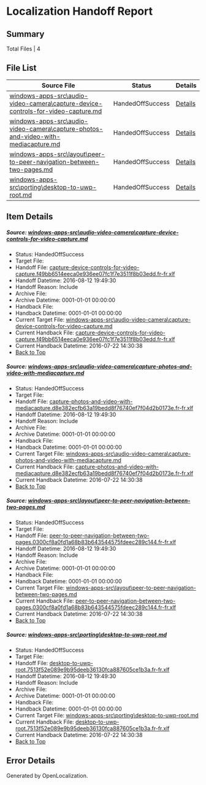 # <a name='report-top'></a> Localization Handoff Report

## Summary
 Total Files | 4

## File List
 Source File | Status | Details 
 ----------- | ------ | ------- 
 [windows-apps-src\audio-video-camera\capture-device-controls-for-video-capture.md](https://github.com/Microsoft/windows-apps/blob/c2729527204f8201cb63a9d069cebae4fd3c2237/windows-apps-src/audio-video-camera/capture-device-controls-for-video-capture.md) | HandedOffSuccess | [Details](#f0bf29ef9a9fbaf66428dd9521baf45f3249ffa7160)
 [windows-apps-src\audio-video-camera\capture-photos-and-video-with-mediacapture.md](https://github.com/Microsoft/windows-apps/blob/823bab0e0b853ae2931146f35e96dd43d16084ad/windows-apps-src/audio-video-camera/capture-photos-and-video-with-mediacapture.md) | HandedOffSuccess | [Details](#2a740e3c1e31440372d1d26b42e8443dd13108d4162)
 [windows-apps-src\layout\peer-to-peer-navigation-between-two-pages.md](https://github.com/Microsoft/windows-apps/blob/03efa074d14aa608e583d8be833bc60c64150988/windows-apps-src/layout/peer-to-peer-navigation-between-two-pages.md) | HandedOffSuccess | [Details](#c872b2a850f2d324b6cd10f4fa05fe99a42ea7d24665)
 [windows-apps-src\porting\desktop-to-uwp-root.md](https://github.com/Microsoft/windows-apps/blob/73334b772faeaade686de359a9992df56e934344/windows-apps-src/porting/desktop-to-uwp-root.md) | HandedOffSuccess | [Details](#f064f54748141082f97f3f664ac172885b95756b4837)

## Item Details
##### <a name='f0bf29ef9a9fbaf66428dd9521baf45f3249ffa7160'></a> Source: [windows-apps-src\audio-video-camera\capture-device-controls-for-video-capture.md](https://github.com/Microsoft/windows-apps/blob/c2729527204f8201cb63a9d069cebae4fd3c2237/windows-apps-src/audio-video-camera/capture-device-controls-for-video-capture.md)
* Status: HandedOffSuccess
* Target File: 
* Handoff File: [capture-device-controls-for-video-capture.f49bb6514eeca0e936ee07fc1f7e3511f8b03edd.fr-fr.xlf](https://github.com/Microsoft/WDG.handoff/blob/5bd6e40cd0803aa2d3dee1c654ed0203c8eb9558/ol-handoff/Microsoft/windows-apps.fr-fr/master/capture-device-controls-for-video-capture.f49bb6514eeca0e936ee07fc1f7e3511f8b03edd.fr-fr.xlf)
* Handoff Datetime: 2016-08-12 19:49:30
* Handoff Reason: Include
* Archive File: 
* Archive Datetime: 0001-01-01 00:00:00
* Handback File: 
* Handback Datetime: 0001-01-01 00:00:00
* Current Target File: [windows-apps-src\audio-video-camera\capture-device-controls-for-video-capture.md](https://github.com/Microsoft/windows-apps.fr-fr/blob/402eb0dc49711783fdbd768a93aa5456388b34d9/windows-apps-src/audio-video-camera/capture-device-controls-for-video-capture.md)
* Current Handback File: [capture-device-controls-for-video-capture.f49bb6514eeca0e936ee07fc1f7e3511f8b03edd.fr-fr.xlf](https://github.com/Microsoft/WDG.handback/blob/e8019a4155f189676550d9d336a37921a9040b0d/ol-handback/Microsoft/windows-apps.fr-fr/master/capture-device-controls-for-video-capture.f49bb6514eeca0e936ee07fc1f7e3511f8b03edd.fr-fr.xlf)
* Current Handback Datetime: 2016-07-22 14:30:38
* [Back to Top](#report-top)

##### <a name='2a740e3c1e31440372d1d26b42e8443dd13108d4162'></a> Source: [windows-apps-src\audio-video-camera\capture-photos-and-video-with-mediacapture.md](https://github.com/Microsoft/windows-apps/blob/823bab0e0b853ae2931146f35e96dd43d16084ad/windows-apps-src/audio-video-camera/capture-photos-and-video-with-mediacapture.md)
* Status: HandedOffSuccess
* Target File: 
* Handoff File: [capture-photos-and-video-with-mediacapture.d8e382ecfb63a19bedd8f76740ef7f04d2b0173e.fr-fr.xlf](https://github.com/Microsoft/WDG.handoff/blob/5bd6e40cd0803aa2d3dee1c654ed0203c8eb9558/ol-handoff/Microsoft/windows-apps.fr-fr/master/capture-photos-and-video-with-mediacapture.d8e382ecfb63a19bedd8f76740ef7f04d2b0173e.fr-fr.xlf)
* Handoff Datetime: 2016-08-12 19:49:30
* Handoff Reason: Include
* Archive File: 
* Archive Datetime: 0001-01-01 00:00:00
* Handback File: 
* Handback Datetime: 0001-01-01 00:00:00
* Current Target File: [windows-apps-src\audio-video-camera\capture-photos-and-video-with-mediacapture.md](https://github.com/Microsoft/windows-apps.fr-fr/blob/402eb0dc49711783fdbd768a93aa5456388b34d9/windows-apps-src/audio-video-camera/capture-photos-and-video-with-mediacapture.md)
* Current Handback File: [capture-photos-and-video-with-mediacapture.d8e382ecfb63a19bedd8f76740ef7f04d2b0173e.fr-fr.xlf](https://github.com/Microsoft/WDG.handback/blob/e8019a4155f189676550d9d336a37921a9040b0d/ol-handback/Microsoft/windows-apps.fr-fr/master/capture-photos-and-video-with-mediacapture.d8e382ecfb63a19bedd8f76740ef7f04d2b0173e.fr-fr.xlf)
* Current Handback Datetime: 2016-07-22 14:30:38
* [Back to Top](#report-top)

##### <a name='c872b2a850f2d324b6cd10f4fa05fe99a42ea7d24665'></a> Source: [windows-apps-src\layout\peer-to-peer-navigation-between-two-pages.md](https://github.com/Microsoft/windows-apps/blob/03efa074d14aa608e583d8be833bc60c64150988/windows-apps-src/layout/peer-to-peer-navigation-between-two-pages.md)
* Status: HandedOffSuccess
* Target File: 
* Handoff File: [peer-to-peer-navigation-between-two-pages.0300cf8a0fd1a68b83b643544575fdeec289c144.fr-fr.xlf](https://github.com/Microsoft/WDG.handoff/blob/5bd6e40cd0803aa2d3dee1c654ed0203c8eb9558/ol-handoff/Microsoft/windows-apps.fr-fr/master/peer-to-peer-navigation-between-two-pages.0300cf8a0fd1a68b83b643544575fdeec289c144.fr-fr.xlf)
* Handoff Datetime: 2016-08-12 19:49:30
* Handoff Reason: Include
* Archive File: 
* Archive Datetime: 0001-01-01 00:00:00
* Handback File: 
* Handback Datetime: 0001-01-01 00:00:00
* Current Target File: [windows-apps-src\layout\peer-to-peer-navigation-between-two-pages.md](https://github.com/Microsoft/windows-apps.fr-fr/blob/402eb0dc49711783fdbd768a93aa5456388b34d9/windows-apps-src/layout/peer-to-peer-navigation-between-two-pages.md)
* Current Handback File: [peer-to-peer-navigation-between-two-pages.0300cf8a0fd1a68b83b643544575fdeec289c144.fr-fr.xlf](https://github.com/Microsoft/WDG.handback/blob/e8019a4155f189676550d9d336a37921a9040b0d/ol-handback/Microsoft/windows-apps.fr-fr/master/peer-to-peer-navigation-between-two-pages.0300cf8a0fd1a68b83b643544575fdeec289c144.fr-fr.xlf)
* Current Handback Datetime: 2016-07-22 14:30:38
* [Back to Top](#report-top)

##### <a name='f064f54748141082f97f3f664ac172885b95756b4837'></a> Source: [windows-apps-src\porting\desktop-to-uwp-root.md](https://github.com/Microsoft/windows-apps/blob/73334b772faeaade686de359a9992df56e934344/windows-apps-src/porting/desktop-to-uwp-root.md)
* Status: HandedOffSuccess
* Target File: 
* Handoff File: [desktop-to-uwp-root.7513f52e089e9b95deeb36130fca887605ce1b3a.fr-fr.xlf](https://github.com/Microsoft/WDG.handoff/blob/5bd6e40cd0803aa2d3dee1c654ed0203c8eb9558/ol-handoff/Microsoft/windows-apps.fr-fr/master/desktop-to-uwp-root.7513f52e089e9b95deeb36130fca887605ce1b3a.fr-fr.xlf)
* Handoff Datetime: 2016-08-12 19:49:30
* Handoff Reason: Include
* Archive File: 
* Archive Datetime: 0001-01-01 00:00:00
* Handback File: 
* Handback Datetime: 0001-01-01 00:00:00
* Current Target File: [windows-apps-src\porting\desktop-to-uwp-root.md](https://github.com/Microsoft/windows-apps.fr-fr/blob/402eb0dc49711783fdbd768a93aa5456388b34d9/windows-apps-src/porting/desktop-to-uwp-root.md)
* Current Handback File: [desktop-to-uwp-root.7513f52e089e9b95deeb36130fca887605ce1b3a.fr-fr.xlf](https://github.com/Microsoft/WDG.handback/blob/e8019a4155f189676550d9d336a37921a9040b0d/ol-handback/Microsoft/windows-apps.fr-fr/master/desktop-to-uwp-root.7513f52e089e9b95deeb36130fca887605ce1b3a.fr-fr.xlf)
* Current Handback Datetime: 2016-07-22 14:30:38
* [Back to Top](#report-top)


## Error Details

Generated by OpenLocalization.
